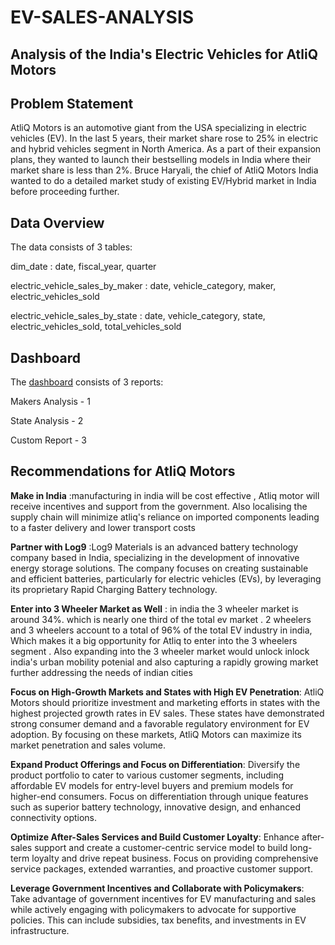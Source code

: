 # EV-SALES-ANALYSIS

## Analysis of the India's Electric Vehicles for AtliQ Motors

## Problem Statement
AtliQ Motors is an automotive giant from the USA specializing in electric vehicles (EV). In the last 5 years, their market share rose to 25% in electric and hybrid vehicles segment in North America. As a part of their expansion plans, they wanted to launch their bestselling models in India where their market share is less than 2%. Bruce Haryali, the chief of AtliQ Motors India wanted to do a detailed market study of existing EV/Hybrid market in India before proceeding further.

## Data Overview
The data consists of 3 tables:

dim_date : date, fiscal_year, quarter

electric_vehicle_sales_by_maker : date, vehicle_category, maker, electric_vehicles_sold

electric_vehicle_sales_by_state : date, vehicle_category, state, electric_vehicles_sold, total_vehicles_sold

## Dashboard
The [dashboard](https://app.powerbi.com/view?r=eyJrIjoiZTlmNmMzYzYtYmE0YS00Y2FhLTkyOTQtNDAwYjJiMGJhZjI4IiwidCI6ImM2ZTU0OWIzLTVmNDUtNDAzMi1hYWU5LWQ0MjQ0ZGM1YjJjNCJ9&pageName=ReportSection6d3144f61deae46d213e) consists of 3 reports:

Makers Analysis - 1

State Analysis - 2

Custom Report - 3

## Recommendations for AtliQ Motors
**Make in India** :manufacturing in india will be cost effective , Atliq motor will receive incentives and support from the government. Also localising the supply chain will minimize atliq's reliance on imported components leading to a faster delivery  and lower transport costs

**Partner with Log9** :Log9 Materials is an advanced battery technology company based in India, specializing in the development of innovative energy storage solutions. The company focuses on creating sustainable and efficient batteries, particularly for electric vehicles (EVs), by leveraging its proprietary Rapid Charging Battery technology.

**Enter into 3 Wheeler Market as Well** : in india the 3 wheeler market is around 34%. which is nearly one third of the total ev market . 2 wheelers and 3 wheelers account to a total of 96% of the total EV industry in india, Which makes it a big opportunity for Atliq to enter into the 3 wheelers segment . Also expanding into the 3 wheeler market would unlock inlock india's urban mobility potenial and also capturing a rapidly growing market further addressing the needs of indian cities 

**Focus on High-Growth Markets and States with High EV Penetration**: AtliQ Motors should prioritize investment and marketing efforts in states with the highest projected growth rates in EV sales. These states have demonstrated strong consumer demand and a favorable regulatory environment for EV adoption. By focusing on these markets, AtliQ Motors can maximize its market penetration and sales volume.

**Expand Product Offerings and Focus on Differentiation**: Diversify the product portfolio to cater to various customer segments, including affordable EV models for entry-level buyers and premium models for higher-end consumers. Focus on differentiation through unique features such as superior battery technology, innovative design, and enhanced connectivity options.

**Optimize After-Sales Services and Build Customer Loyalty**: Enhance after-sales support and create a customer-centric service model to build long-term loyalty and drive repeat business. Focus on providing comprehensive service packages, extended warranties, and proactive customer support.

**Leverage Government Incentives and Collaborate with Policymakers**: Take advantage of government incentives for EV manufacturing and sales while actively engaging with policymakers to advocate for supportive policies. This can include subsidies, tax benefits, and investments in EV infrastructure.
